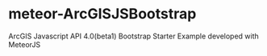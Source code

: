 # meteor-ArcGISJSBootstrap
ArcGIS Javascript API 4.0(beta1) Bootstrap Starter Example developed with MeteorJS
